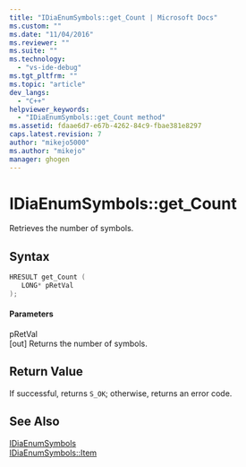 ```yaml
---
title: "IDiaEnumSymbols::get_Count | Microsoft Docs"
ms.custom: ""
ms.date: "11/04/2016"
ms.reviewer: ""
ms.suite: ""
ms.technology: 
  - "vs-ide-debug"
ms.tgt_pltfrm: ""
ms.topic: "article"
dev_langs: 
  - "C++"
helpviewer_keywords: 
  - "IDiaEnumSymbols::get_Count method"
ms.assetid: fdaae6d7-e67b-4262-84c9-fbae381e8297
caps.latest.revision: 7
author: "mikejo5000"
ms.author: "mikejo"
manager: ghogen
---
```

# IDiaEnumSymbols::get_Count
Retrieves the number of symbols.  
  
## Syntax  
  
```C++  
HRESULT get_Count (   
   LONG* pRetVal  
);  
```  
  
#### Parameters  
 pRetVal  
 [out] Returns the number of symbols.  
  
## Return Value  
 If successful, returns `S_OK`; otherwise, returns an error code.  
  
## See Also  
 [IDiaEnumSymbols](../../debugger/debug-interface-access/idiaenumsymbols.md)   
 [IDiaEnumSymbols::Item](../../debugger/debug-interface-access/idiaenumsymbols-item.md)